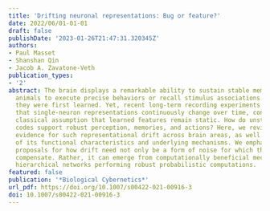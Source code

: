 ```yaml
---
title: 'Drifting neuronal representations: Bug or feature?'
date: 2022/06/01-01-01
draft: false
publishDate: '2023-01-26T21:47:31.320345Z'
authors:
- Paul Masset
- Shanshan Qin
- Jacob A. Zavatone-Veth
publication_types:
- '2'
abstract: The brain displays a remarkable ability to sustain stable memories, allowing
  animals to execute precise behaviors or recall stimulus associations years after
  they were first learned. Yet, recent long-term recording experiments have revealed
  that single-neuron representations continuously change over time, contravening the
  classical assumption that learned features remain static. How do unstable neural
  codes support robust perception, memories, and actions? Here, we review recent experimental
  evidence for such representational drift across brain areas, as well as dissections
  of its functional characteristics and underlying mechanisms. We emphasize theoretical
  proposals for how drift need not only be a form of noise for which the brain must
  compensate. Rather, it can emerge from computationally beneficial mechanisms in
  hierarchical networks performing robust probabilistic computations.
featured: false
publication: '*Biological Cybernetics*'
url_pdf: https://doi.org/10.1007/s00422-021-00916-3
doi: 10.1007/s00422-021-00916-3
---
```


